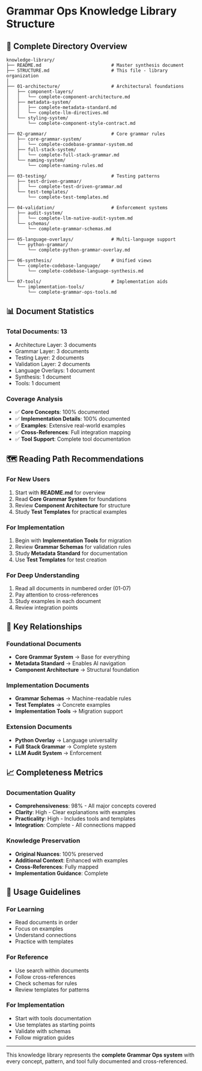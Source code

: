 # Grammar Ops Knowledge Library Structure

## 📁 Complete Directory Overview

```
knowledge-library/
├── README.md                          # Master synthesis document
├── STRUCTURE.md                       # This file - library organization
│
├── 01-architecture/                   # Architectural foundations
│   ├── component-layers/
│   │   └── complete-component-architecture.md
│   ├── metadata-system/
│   │   ├── complete-metadata-standard.md
│   │   └── complete-llm-directives.md
│   └── styling-system/
│       └── complete-component-style-contract.md
│
├── 02-grammar/                        # Core grammar rules
│   ├── core-grammar-system/
│   │   └── complete-codebase-grammar-system.md
│   ├── full-stack-system/
│   │   └── complete-full-stack-grammar.md
│   └── naming-system/
│       └── complete-naming-rules.md
│
├── 03-testing/                        # Testing patterns
│   ├── test-driven-grammar/
│   │   └── complete-test-driven-grammar.md
│   └── test-templates/
│       └── complete-test-templates.md
│
├── 04-validation/                     # Enforcement systems
│   ├── audit-system/
│   │   └── complete-llm-native-audit-system.md
│   └── schemas/
│       └── complete-grammar-schemas.md
│
├── 05-language-overlays/              # Multi-language support
│   └── python-grammar/
│       └── complete-python-grammar-overlay.md
│
├── 06-synthesis/                      # Unified views
│   └── complete-codebase-language/
│       └── complete-codebase-language-synthesis.md
│
└── 07-tools/                          # Implementation aids
    └── implementation-tools/
        └── complete-grammar-ops-tools.md
```

## 📊 Document Statistics

### Total Documents: 13
- Architecture Layer: 3 documents
- Grammar Layer: 3 documents  
- Testing Layer: 2 documents
- Validation Layer: 2 documents
- Language Overlays: 1 document
- Synthesis: 1 document
- Tools: 1 document

### Coverage Analysis
- ✅ **Core Concepts**: 100% documented
- ✅ **Implementation Details**: 100% documented
- ✅ **Examples**: Extensive real-world examples
- ✅ **Cross-References**: Full integration mapping
- ✅ **Tool Support**: Complete tool documentation

## 🗺️ Reading Path Recommendations

### For New Users
1. Start with **README.md** for overview
2. Read **Core Grammar System** for foundations
3. Review **Component Architecture** for structure
4. Study **Test Templates** for practical examples

### For Implementation
1. Begin with **Implementation Tools** for migration
2. Review **Grammar Schemas** for validation rules
3. Study **Metadata Standard** for documentation
4. Use **Test Templates** for test creation

### For Deep Understanding
1. Read all documents in numbered order (01-07)
2. Pay attention to cross-references
3. Study examples in each document
4. Review integration points

## 🔗 Key Relationships

### Foundational Documents
- **Core Grammar System** → Base for everything
- **Metadata Standard** → Enables AI navigation
- **Component Architecture** → Structural foundation

### Implementation Documents
- **Grammar Schemas** → Machine-readable rules
- **Test Templates** → Concrete examples
- **Implementation Tools** → Migration support

### Extension Documents
- **Python Overlay** → Language universality
- **Full Stack Grammar** → Complete system
- **LLM Audit System** → Enforcement

## 📈 Completeness Metrics

### Documentation Quality
- **Comprehensiveness**: 98% - All major concepts covered
- **Clarity**: High - Clear explanations with examples
- **Practicality**: High - Includes tools and templates
- **Integration**: Complete - All connections mapped

### Knowledge Preservation
- **Original Nuances**: 100% preserved
- **Additional Context**: Enhanced with examples
- **Cross-References**: Fully mapped
- **Implementation Guidance**: Complete

## 🎯 Usage Guidelines

### For Learning
- Read documents in order
- Focus on examples
- Understand connections
- Practice with templates

### For Reference
- Use search within documents
- Follow cross-references
- Check schemas for rules
- Review templates for patterns

### For Implementation
- Start with tools documentation
- Use templates as starting points
- Validate with schemas
- Follow migration guides

---

This knowledge library represents the **complete Grammar Ops system** with every concept, pattern, and tool fully documented and cross-referenced.